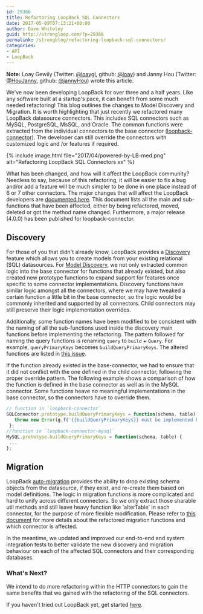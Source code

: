 ```yaml
---
id: 29366
title: Refactoring LoopBack SQL Connectors
date: 2017-05-09T07:13:21+00:00
author: Dave Whiteley
guid: http://strongloop.com/?p=29366
permalink: /strongblog/refactoring-loopback-sql-connectors/
categories:
- API
- LoopBack
---
```


**Note:**
 Loay Gewily (Twitter:
[@loaygl](https://twitter.com/loaygl), github:
[@loay](https://github.com/loay)) and Janny Hou (Twitter:
[@HouJanny](https://twitter.com/HouJanny), github:
[@jannyHou](https://github.com/JannyHou)) wrote this article.

We've now been developing LoopBack for over three and a half years. Like any software built at a startup's pace, it can benefit from some much needed refactoring! This blog outlines the changes to Model Discovery and Migration. It is worth highlighting that just recently we refactored many LoopBack datasource connectors. This includes SQL connectors such as MySQL, PostgreSQL, MsSQL, and Oracle. The common functions were extracted from the individual connectors to the base connector ([loopback-connector](https://github.com/strongloop/loopback-connector)). The developer can still override the connectors with customized logic and /or features if required.

{% include image.html file="2017/04/powered-by-LB-med.png"
alt="Refactoring LoopBack SQL Connectors xx"
%}

What has been changed, and how will it affect the LoopBack community? Needless to say, because of this refactoring, it will be easier to fix a bug and/or add a feature will be much simpler to be done in one place instead of 6 or 7 other connectors. The major changes that will affect the LoopBack developers are
[documented here](https://github.com/strongloop/loopback-connector/issues/15). This document lists all the main and sub-functions that have been affected, either by being refactored, moved, deleted or got the method name changed. Furthermore, a major release (4.0.0) has been published for loopback-connector.

## Discovery

For those of you that didn't already know, LoopBack provides a
[Discovery](https://loopback.io/doc/en/lb3/Discovering-models-from-relational-databases.html) feature which allows you to create models from your existing relational (SQL) datasources. For
[Model Discovery](http://loopback.io/doc/en/lb3/Discovering-models-from-relational-databases.html), we not only extracted common logic into the base connector for functions that already existed, but also created new prototype functions to expand support for features once specific to some connector implementations. Discovery functions have similar logic amongst all the connectors, where we may have tweaked a certain function a little bit in the base connector, so the logic would be commonly inherited and supported by all connectors. Child connectors may still preserve their logic implementation overrides.

Additionally, some function names have been modified to be consistent with the naming of all the sub-functions used inside the discovery main functions before implementing the refactoring. The pattern followed for naming the query functions is renaming `query` to `build` + `Query`. For example, `queryPrimaryKeys` becomes `buildQueryPrimaryKeys`. The altered functions are listed in
[this issue](https://github.com/strongloop/loopback-connector/issues/15).

If the function already existed in the base-connector, we had to ensure that it did not conflict with the one defined in the child connector, following the proper override pattern. The following example shows a comparison of how the function is defined in the base connector as well as in the MySQL connector. Some functions heave no meaningful implementations in the base connector, so the connectors have to override them.

```js
// function in `loopback-connector`
SQLConnector.prototype.buildQueryPrimaryKeys = function(schema, table) {
   throw new Error(g.f('{{buildQueryPrimaryKeys}} must be implemented by the connector'));
 };
//function in `loopback-connector-mysql`
MySQL.prototype.buildQueryPrimaryKeys = function(schema, table) {
 ...
};
```

## Migration

LoopBack
[auto-migration](https://loopback.io/doc/en/lb3/Creating-a-database-schema-from-models.html) provides the ability to drop existing schema objects from the datasource, if they exist, and re-create them based on model definitions. The logic in migration functions is more complicated and hard to unify across different connectors. So we only extract those sharable util methods and still leave heavy function like 'alterTable' in each connector, for the purpose of more flexible modification. Please refer to
[this document](https://github.com/strongloop/loopback-connector/issues/15) for more details about the refactored migration functions and which connector is affected.

In the meantime, we updated and improved our end-to-end and system integration tests to better validate the new discovery and migration behaviour on each of the affected SQL connectors and their corresponding databases.

### What's Next?

We intend to do more refactoring within the HTTP connectors to gain the same benefits that we gained with the refactoring of the SQL connectors.

If you haven't tried out LoopBack yet, get started
[here](http://loopback.io/getting-started/).
